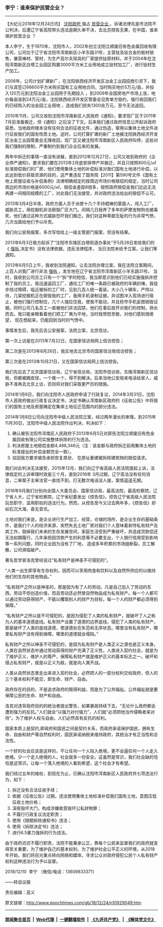 ### 李宁：谁来保护民营企业？
------------------------

<p>
 【大纪元2018年12月24日讯】
 <a href="http://www.epochtimes.com/gb/tag/%E6%B2%88%E9%98%B3%E6%94%BF%E5%BA%9C.html">
  沈阳政府
 </a>
 强占
 <a href="http://www.epochtimes.com/gb/tag/%E6%B0%91%E8%90%A5%E4%BC%81%E4%B8%9A.html">
  民营企业
 </a>
 ，诉诸法律先是市法院不公判决，后遭辽宁省高院带头违法逾期久审不决，去北京控告无果，在中国，谁来保护民营企业 ？
</p>
<p>
 本人李宁，生于1970年，沈阳市人，2002年创立沈阳立顺废旧有色金属回收有限公司，公司位于辽宁省沈阳市浑南新区小羊东路31号，主营钛及钛合金的板材销售，兼营棒材、管材，为生产高尔夫球具的厂家提供钛原材料，并于2004年在沈阳浑南新区白塔工业园区购置3000平方米工业用地成立钛材加工厂，进行钛材生产加工。
</p>
<p>
 2006年，公司计划扩建新厂，在沈阳铁西经济开发区冶金工业园招商引资下，我们与其签订66600平方米购买国有工业用地合同，当时购买地价5万元/亩，并投入120万元到沈阳冶金工业园用于先期投入 ，到2009年全国房地产市场上涨，地价每亩涨到24万元/亩，沈阳铁西经济开发区管委会见势单方毁约，强行收回我们的已经购入的冶金园工业用地 ，造成我们损失1300余万元，至今无法追回。
</p>
<p>
 2010年11月，公司又收到沈阳市浑南新区人民政府《通知》，要求现厂区于2011年7月前准备搬迁，但《通知》之后没了下文。后来我们通过政府信息公开起诉政府获悉，当地政府根本没有任何合法的征收文件，通过伪造，窜用以集体土地文件进行征收我们的国有性质土地。这时，公司打算扩建的新厂土地被沈阳铁西经济开发区冶金工业园管委会无理收回，现厂区又被沈阳市浑南新区人民政府叫停，这些对我们强制的限制，严重制约到我们企业后来的发展。
</p>
<p>
 两年中拆迁的事情一直没有进展，直到2012年12月27日，公司又收到政府的《企业停产通知》，要求我们要在2013年2月底安排停产并搬迁，并且只按照800元/㎡标准赔偿我们的厂房，他们使用集体土地的补偿标准对我们国有土地进行补偿，以此达到低价获取资源的目的，这严重违反了国务院【2011】第590号文件《国有土地上房屋征收与补偿条例》法律明确规定的按周边市场价格赔偿的规定，当时公司周边的市场价格是6000元/㎡，赔偿金差距8倍多，按照政府赔偿金我们远远无法再建一间相同规模的工厂，对此我们无法接受，并对政府违法给出的赔偿不认可。
</p>
<p>
 2013年3月4日半夜，政府方面人员于派使十几个手持棍棒的蒙面人，闯入工厂，威胁员工，用挖掘机非法砸毁厂区大门。间隔几日我养了多年的萨摩宠物狗也被毒死，他们通过这种方式威胁恐吓我们搬迁。我们对这种卑鄙无耻的行为非常气愤，几次当面给他们予以斥责。
</p>
<p>
 我们向公安局报案，多次写信给上一级主管部门报案，但没有结果。
</p>
<p>
 2013年6月3日我方起诉了“沈阳市东陵区白塔街道办事处”于5月28日发给我们的《
 <a href="http://www.epochtimes.com/gb/tag/%E5%BC%BA%E6%8B%86.html">
  强拆
 </a>
 决定书》没有法律依据，违反法律程序， 当日法院未给予立案，让我们等通知。
</p>
<p>
 2013年6月5日上午，我收到法院通知，让去法院办理立案，我在法院立案期间，上百人对我厂进行非法
 <a href="http://www.epochtimes.com/gb/tag/%E5%BC%BA%E6%8B%86.html">
  强拆
 </a>
 ，发生地在辽宁省沈阳市浑南新区小羊东路31号。 当时，我收到公司员工只有一个“拆”字的短信，我当即意识到他们已经实施强拆并控制了我的员工，我迅速返回工厂，通往工厂的唯一条路已被政府的车辆封堵，我徒步绕过障碍，临近被拆的工厂时，见到几百人统一着装，大小几十辆车，严阵以待，几架挖掘机正在砸毁我的工厂，我用手机录制证据，并试图冲入现场进行阻止，被他们强行控制住，几个人强拉住我，使我不能动，并且抢夺手机妄图销毁证据。同时公司几名员工一直被他们非法囚禁。他们在事后放开对我们的控制，扬长而去。我只能亲眼看着他们把工厂夷为平地，当时我愤怒至极，对他们感到很绝望， 现在想起来，仍能回到当时的气愤中。
</p>
<p>
 事情发生后，我先后去公安报案，法院立案，北京信访。
</p>
<p>
 第一次上访是在2013年7月22日，在国家信访局网上信访控告；
</p>
<p>
 第二次是在2013年8月26日，我实地去北京市的国家信访局信访控告；
</p>
<p>
 第三次是在2013年10月21日，又在国家信访局网上信访控告。
</p>
<p>
 我们先后去了北京国家信访局，辽宁省信访局，沈阳市信访局，东陵浑南新区信访局，但都被踢皮球，一个推一个，得不到解决。后来当地公安局来电话给家人，威胁不准再去北京上访，否则将对我们采取更严厉的措施。
</p>
<p>
 2014年1月6日，我们向沈阳市人民政府申请了行政复议，2014年3月31日，沈阳市人民政府做出行政复议决定书，决定书确认浑南新区政府的《征收公告》中将我们的国有土地及房屋确定在集体土地征迁范围内的部分违法。
</p>
<p>
 2014年1月8日公司向沈阳市中级人民法院立案，经过两年漫长的审理，到2015年11月30日，沈阳市中级人民法院作出判决，判决如下：
</p>
<ol>
 <li>
  确认被告沈阳市浑南区人民政府于2013年6月5日对原告沈阳立顺废旧有色金属回收有限公司实施整体拆除的行为违法。
 </li>
 <li>
  判决房屋土地赔偿金额4,486,346元（注：该金额与政府拆迁前用集体土地的标准提出的补偿金额完全一致）。
 </li>
 <li>
  驳回我方要求被告承担恢复原状、 在原址重建被拆除建筑物的赔偿请求。
 </li>
</ol>
<p>
 我们对此判决无法接受，2015年12月，我们向辽宁省高级人民法院提起上诉，法律规定的上诉审理时效是三个月，直到2016年 3月过期，辽宁高法没有任何消息，二审案子主审法官一直找不到，打无数次电话没人接，案情遥遥无期。
</p>
<p>
 2016年9月我们分别向全国人大委员会，国家信访局，最高法院，最高检察院，辽宁省人大，辽宁省检察院，辽宁省纪委发出《控告信》，控告辽宁省高级人民法院玩忽职守、滥用职权的违法行为。然而，从控告至今又过去两年多，《控告信》却如石沉大海，杳无音讯。
</p>
<p>
 土地对我们来说，是企业进行生产加工、经营，仓储的场所，是企业生存的基础条件，是我们个人的经济来源，突然失去土地厂房对我们个人意味着剥夺私有财产及其工作，毁掉我们未来的生存发展空间，家庭生活受到严重破坏，并造成贷款偿还无法如期履行，几年承担因贷款产生的利息等不必要支出，个人银行信用受到影响等一系列问题，同时企业因为没有了厂地， 造成多年积累的市场链断裂，员工解散，公司濒临破产。
</p>
<p>
 著名哲学家洛克曾经说过“私有财产是神圣不可侵犯的”。
</p>
<p>
 “人类一出生即享有生存权利，因而可以享用肉食和饮料以及自然所供应的以维持他们的生存的其他物品。”
</p>
<p>
 “私有财产之所以是神圣的，那是因为有了人的劳动。凡是自己加入了劳动的东西，劳动不但创造价值，而且劳动还必然使自然物品成为私有财产。每一个人都可以通过劳动获得财产，不能以攫取别人的财产为目标，每一个人的财产都必须得到保障。”
</p>
<p>
 “私有财产之所以是不可侵犯的，是因为侵犯了人类的私有财产，就破坏了人之称为人的基本道德底线。私有财产设置了道德的边界底线，侵犯了人类的私有财产， 那是破坏了人类的底线道德，使道德处在失范和无序状态。哪里没有私有财产，哪里私有财产没有得到保障，哪里的道德就会塌陷。”
</p>
<p>
 私有财产之所以神圣不可侵犯的，是因为私有财产是人类正义之源也是正义本身。人类在自然状态中通过劳动获得的财产充满了正义性，人类进入契约社会，就是为了维护正义，维护人的尊严，保障私有财产就是维护正义的基本标志之一。破坏和侵占私有财产，就是以正义为敌，就是向人类开战。
</p>
<p>
 人类从自然状态里走出来进入契约社会，必然把人的一部分权利交给政府，但人的三个基本权利不能交，即生命、财产、自由。
</p>
<p>
 政府存在的目的，不是追求政府的既得利益，而是为了公共福祉。公共福祉就是要保障公民的生命、财产和自由。
</p>
<p>
 洛克对违背政府目的的统治者提出警告，如果暴政持续下去，“无论什么政府都会遭到强力的反抗。”人们就会“以强力对付强力”，人们就“必须把他当作侵略者来对待”。为了维护人权与自由，人们必然具有反抗的权利。
</p>
<p>
 国家本质上是契约,即政府和国民之间是契约关系，而政府承诺保护国民，拥有生命、自由和财产等自然权利时，国民承诺纳税来维持政府，其统治才有正当性和合法性。
</p>
<p>
 一个好的社会应该是这样的，不让任何一个人陷入绝境，更不会逼任何一个人走入绝境。少一个走入绝境的人，社会就多一份安全。这虽然是常识，我们社会缺的恰恰是这常识。让每一个落入绝境的人看到希望，这个社会才有希望。
</p>
<p>
 我们经过五年的维权，到现在为止，已确认沈阳市浑南新区人民政府共七项违法行为，如下：
</p>
<ol>
 <li>
  拆迁没有合法征收手续；
 </li>
 <li>
  依据《征收公告》过期，违法使用集体土地标准补偿我们国有土地，意图压低征收土地价格；
 </li>
 <li>
  深夜毁坏大门，构成涉嫌故意毁坏公私财物罪；
 </li>
 <li>
  不履行行政复议法定职责；
 </li>
 <li>
  使用《限期拆除通知书》违法；
 </li>
 <li>
  使用《拆除决定书》违法；
 </li>
 <li>
  进行6.5暴力强拆的行为违法。
 </li>
</ol>
<p>
 由于政府迟迟不履行职责，法院不能秉承公正，靠每个公民来监督我们的政府就变得至关重要，为了维护自己的基本权利，为了维护社会公平正义的环境，从2018年开始，我们将目光重点转向网络和媒体，寻求公众对政府侵犯公民个人私有财产权利这种违法行为予以监督。
</p>
<p>
 2018/12/10  李宁 （微信/电话：13609833371）
</p>
<p>
 ——转自议报
</p>
<p>
 责任编辑：高义
</p>

原文链接：http://www.epochtimes.com/gb/18/12/24/n10929049.htm


------------------------
#### [禁闻聚合首页](https://github.com/gfw-breaker/banned-news/blob/master/README.md) &nbsp;|&nbsp; [Web代理](https://github.com/gfw-breaker/open-proxy/blob/master/README.md) &nbsp;|&nbsp; [一键翻墙软件](https://github.com/gfw-breaker/nogfw/blob/master/README.md) &nbsp;|&nbsp; [《九评共产党》](https://github.com/gfw-breaker/9ping.md/blob/master/README.md#九评之一评共产党是什么) &nbsp;|&nbsp; [《解体党文化》](https://github.com/gfw-breaker/jtdwh.md/blob/master/README.md#绪论)